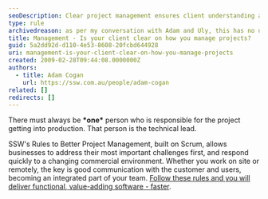 ```yaml
---
seoDescription: Clear project management ensures client understanding and effective delivery of software solutions faster.
type: rule
archivedreason: as per my conversation with Adam and Uly, this has no useful content
title: Management - Is your client clear on how you manage projects?
guid: 5a2dd92d-d110-4e53-8608-20fcbd644928
uri: management-is-your-client-clear-on-how-you-manage-projects
created: 2009-02-28T09:44:08.0000000Z
authors:
  - title: Adam Cogan
    url: https://ssw.com.au/people/adam-cogan
related: []
redirects: []
---
```


There must always be **\*one\*** person who is responsible for the project getting into production. That person is the technical lead.

SSW's Rules to Better Project Management, built on Scrum, allows businesses to address their most important challenges first, and respond quickly to a changing commercial environment. Whether you work on site or remotely, the key is good communication with the customer and users, becoming an integrated part of your team. [Follow these rules and you will deliver functional, value-adding software - faster](/rules-to-successful-projects).

<!--endintro-->
